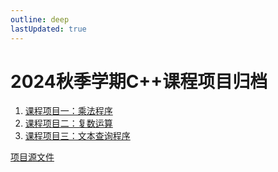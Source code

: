 ```yaml
---
outline: deep
lastUpdated: true
---
```

# 2024秋季学期C++课程项目归档
1. [课程项目一：乘法程序](/cpp_1)
2. [课程项目二：复数运算](/cpp_2)
3. [课程项目三：文本查询程序](/cpp_3)   
    
[项目源文件](https://github.com/klizz111/CPP_Lecture_Project)